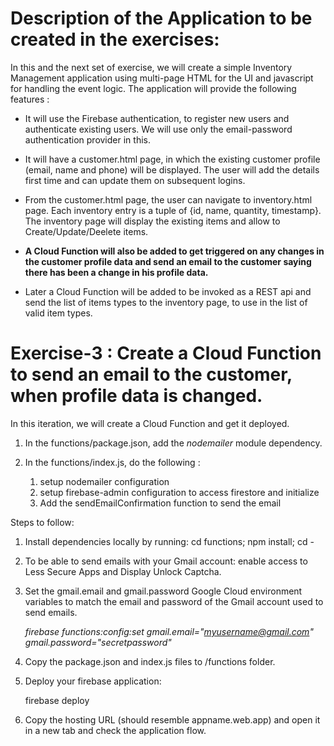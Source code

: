 
# Description of the Application to be created in the exercises:

In this and the next set of exercise, we will create a simple Inventory Management application using multi-page HTML for the UI and javascript for handling the event logic. The application will provide the following features :

* It will use the Firebase authentication, to register new users and authenticate existing users. We will use only the email-password authentication provider in this.

* It will have a customer.html page, in which the existing customer profile (email, name and phone) will be displayed. The user will add the details first time and can update them on subsequent logins.

* From the customer.html page, the user can navigate to inventory.html page. Each inventory entry is a tuple of {id, name, quantity, timestamp}. The inventory page will display the existing items and allow to Create/Update/Deelete items.

* **A Cloud Function will also be added to get triggered on any changes in the customer profile data and send an email to the customer saying there has been a change in his profile data.**

* Later a Cloud Function will be added to be invoked as a REST api and send the list of items types to the inventory page, to use in the list of valid item types.

# Exercise-3 : Create a Cloud Function to send an email to the customer, when profile data is changed.

In this iteration, we will create a Cloud Function and get it deployed.

1. In the functions/package.json, add the *nodemailer* module dependency.

1. In the functions/index.js, do the following :
   1. setup nodemailer configuration 
   1. setup firebase-admin configuration to access firestore and initialize
   1. Add the sendEmailConfirmation function to send the email

Steps to follow:
1. Install dependencies locally by running: cd functions; npm install; cd -

1. To be able to send emails with your Gmail account: enable access to Less Secure Apps and Display Unlock Captcha.

1. Set the gmail.email and gmail.password Google Cloud environment variables to match the email and password of the Gmail account used to send emails.

   *firebase functions:config:set gmail.email="myusername@gmail.com" gmail.password="secretpassword"*


1. Copy the package.json and index.js files to <your-firebase-root>/functions folder. 

1. Deploy your firebase application:

	firebase deploy

1. Copy the hosting URL (should resemble appname.web.app) and open it in a new tab and check the application flow.
